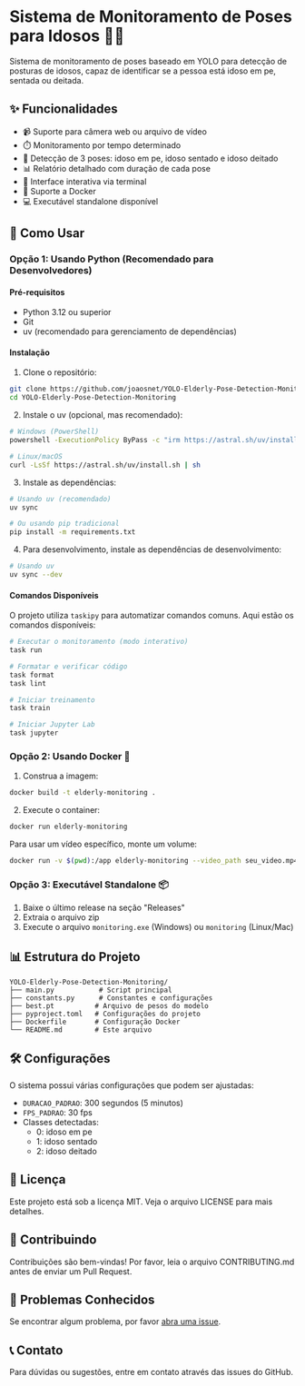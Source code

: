 # Sistema de Monitoramento de Poses para Idosos 🤖👴

Sistema de monitoramento de poses baseado em YOLO para detecção de posturas de idosos, capaz de identificar se a pessoa está idoso em pe, sentada ou deitada.

## ✨ Funcionalidades

- 📹 Suporte para câmera web ou arquivo de vídeo
- ⏱️ Monitoramento por tempo determinado
- 🎯 Detecção de 3 poses: idoso em pe, idoso sentado e idoso deitado
- 📊 Relatório detalhado com duração de cada pose
- 🔄 Interface interativa via terminal
- 🐳 Suporte a Docker
- 💻 Executável standalone disponível

## 🚀 Como Usar

### Opção 1: Usando Python (Recomendado para Desenvolvedores)

#### Pré-requisitos
- Python 3.12 ou superior
- Git
- uv (recomendado para gerenciamento de dependências)

#### Instalação

1. Clone o repositório:
```bash
git clone https://github.com/joaosnet/YOLO-Elderly-Pose-Detection-Monitoring.git
cd YOLO-Elderly-Pose-Detection-Monitoring
```

2. Instale o uv (opcional, mas recomendado):
```bash
# Windows (PowerShell)
powershell -ExecutionPolicy ByPass -c "irm https://astral.sh/uv/install.ps1 | iex"

# Linux/macOS
curl -LsSf https://astral.sh/uv/install.sh | sh
```

3. Instale as dependências:
```bash
# Usando uv (recomendado)
uv sync

# Ou usando pip tradicional
pip install -m requirements.txt
```

4. Para desenvolvimento, instale as dependências de desenvolvimento:
```bash
# Usando uv
uv sync --dev
```

#### Comandos Disponíveis

O projeto utiliza `taskipy` para automatizar comandos comuns. Aqui estão os comandos disponíveis:

```bash
# Executar o monitoramento (modo interativo)
task run

# Formatar e verificar código
task format
task lint

# Iniciar treinamento
task train

# Iniciar Jupyter Lab
task jupyter
```

### Opção 2: Usando Docker 🐳

1. Construa a imagem:
```bash
docker build -t elderly-monitoring .
```

2. Execute o container:
```bash
docker run elderly-monitoring
```

Para usar um vídeo específico, monte um volume:
```bash
docker run -v $(pwd):/app elderly-monitoring --video_path seu_video.mp4
```

### Opção 3: Executável Standalone 📦

1. Baixe o último release na seção "Releases"
2. Extraia o arquivo zip
3. Execute o arquivo `monitoring.exe` (Windows) ou `monitoring` (Linux/Mac)

## 📊 Estrutura do Projeto

```
YOLO-Elderly-Pose-Detection-Monitoring/
├── main.py           # Script principal
├── constants.py      # Constantes e configurações
├── best.pt          # Arquivo de pesos do modelo
├── pyproject.toml   # Configurações do projeto
├── Dockerfile       # Configuração Docker
└── README.md        # Este arquivo
```

## 🛠️ Configurações

O sistema possui várias configurações que podem ser ajustadas:

- `DURACAO_PADRAO`: 300 segundos (5 minutos)
- `FPS_PADRAO`: 30 fps
- Classes detectadas:
  - 0: idoso em pe
  - 1: idoso sentado
  - 2: idoso deitado

## 📝 Licença

Este projeto está sob a licença MIT. Veja o arquivo LICENSE para mais detalhes.

## 👥 Contribuindo

Contribuições são bem-vindas! Por favor, leia o arquivo CONTRIBUTING.md antes de enviar um Pull Request.

## 🐛 Problemas Conhecidos

Se encontrar algum problema, por favor [abra uma issue](https://github.com/seu-usuario/YOLO-Elderly-Pose-Detection-Monitoring/issues).

## 📞 Contato

Para dúvidas ou sugestões, entre em contato através das issues do GitHub.
